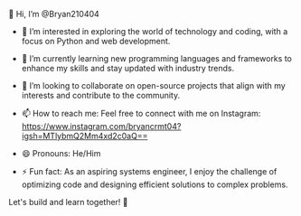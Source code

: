 👋 Hi, I’m @Bryan210404

- 👀 I’m interested in exploring the world of technology and coding, with a focus on Python and web development.
  
- 🌱 I’m currently learning new programming languages and frameworks to enhance my skills and stay updated with industry trends.

- 💞️ I’m looking to collaborate on open-source projects that align with my interests and contribute to the community.

- 📫 How to reach me: Feel free to connect with me on Instagram: https://www.instagram.com/bryancrmt04?igsh=MTlybmQ2Mm4xd2c0aQ==

- 😄 Pronouns: He/Him

- ⚡ Fun fact: As an aspiring systems engineer, I enjoy the challenge of optimizing code and designing efficient solutions to complex problems.

Let's build and learn together! 🚀

